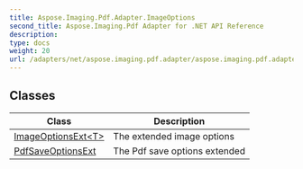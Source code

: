 ```yaml
---
title: Aspose.Imaging.Pdf.Adapter.ImageOptions
second_title: Aspose.Imaging.Pdf Adapter for .NET API Reference
description: 
type: docs
weight: 20
url: /adapters/net/aspose.imaging.pdf.adapter/aspose.imaging.pdf.adapter.imageoptions/
---
```



## Classes

| Class | Description |
| --- | --- |
| [ImageOptionsExt&lt;T&gt;](./imageoptionsext-1/) | The extended image options |
| [PdfSaveOptionsExt](./pdfsaveoptionsext/) | The Pdf save options extended |


